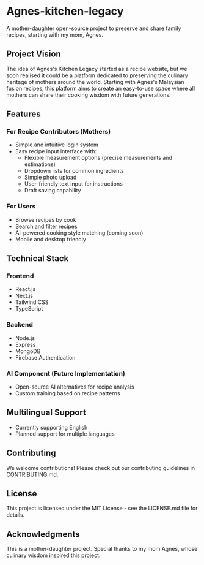 # Agnes-kitchen-legacy
A mother-daughter open-source project to preserve and share family recipes, starting with my mom, Agnes. 

## Project Vision
The idea of Agnes's Kitchen Legacy started as a recipe website, but we soon realised it could be a platform dedicated to preserving the culinary heritage of mothers around the world. Starting with Agnes's Malaysian fusion recipes, this platform aims to create an easy-to-use space where all mothers can share their cooking wisdom with future generations.

## Features

### For Recipe Contributors (Mothers)
- Simple and intuitive login system
- Easy recipe input interface with:
  - Flexible measurement options (precise measurements and estimations)
  - Dropdown lists for common ingredients
  - Simple photo upload
  - User-friendly text input for instructions
  - Draft saving capability

### For Users
- Browse recipes by cook
- Search and filter recipes
- AI-powered cooking style matching (coming soon)
- Mobile and desktop friendly

## Technical Stack

### Frontend
- React.js
- Next.js
- Tailwind CSS
- TypeScript

### Backend
- Node.js
- Express
- MongoDB
- Firebase Authentication

### AI Component (Future Implementation)
- Open-source AI alternatives for recipe analysis
- Custom training based on recipe patterns

## Multilingual Support
- Currently supporting English
- Planned support for multiple languages

## Contributing
We welcome contributions! Please check out our contributing guidelines in CONTRIBUTING.md.

## License
This project is licensed under the MIT License - see the LICENSE.md file for details.

## Acknowledgments
This is a mother-daughter project. Special thanks to my mom Agnes, whose culinary wisdom inspired this project. 
